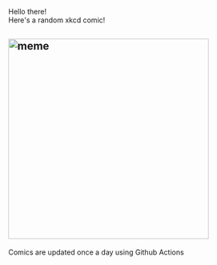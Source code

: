 Hello there! <br>Here's a random xkcd comic!<br>
## <img src="https://imgs.xkcd.com/comics/chain_of_command.png" alt="meme" width="400"/><br>
Comics are updated once a day using Github Actions